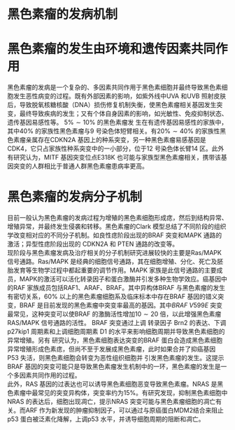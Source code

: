 # 黑色素瘤的发病机制  
#  黑色素瘤的发生由环境和遗传因素共同作用  
黑色素瘤的发病是一个复杂的、多因素共同作用于黑色素细胞并最终导致黑色素细胞发生恶性病变的过程。既有外部因素的影响，如紫外线中UVA 和UVB 照射皮肤后，导致脱氧核糖核酸（DNA）损伤修复机制失衡，使黑色素瘤相关基因发生突变，最终导致疾病的发生；又有个体自身因素的影响，如光敏性、免疫抑制状态、遗传基因易感性等。 $5\%\sim10\%$  的黑色素瘤发 生在有遗传基因易感性的家族中，其中$40\%$ 的家族性黑色素瘤与9 号染色体短臂相关。有$20\%\sim40\%$ 的家族性黑色素瘤亲属存在CDKN2A 基因上的种系突变，另一种黑色素瘤易感基因是CDK4，它只占家族性种系突变中的一小部分，位于12 号染色体长臂14 区。此外有研究认为，MITF 基因突变位点E318K 也可能与家族型黑色素瘤相关，携带该基因突变的人群相比于普通人群黑色素瘤患病率更高。  
#  黑色素瘤的发病分子机制  
目前一般认为黑色素瘤的发病过程为增殖的黑色素细胞形成痣，然后到结构异常、增殖异常，并最终发生侵袭和转移。黑色素瘤的Clark 模型总结了不同阶段的组织学改变相对应的不同分子机制。如良性痣阶段出现的BRAF 突变和MAPK 通路的激活；异型性痣阶段出现的 CDKN2A  和 PTEN  通路的改变等。  
现阶段与黑色素瘤发病及治疗相关的分子机制研究进展较快的主要是Ras/MAPK 信号通路。Ras/MAPK 是经典的细胞信号通路，其在细胞增殖、分化、死亡及胚胎发育等生物学过程中都起重要的调节作用。MAPK 家族是此信号通路的主要成员，MAPK的激活可以活化转录因子和蛋白激酶并引发多种生物学效应。癌基因中的RAF 家族成员包括RAF1、ARAF、BRAF。其中异构体BRAF 与黑色素瘤的发生有密切关系，$60\%$ 以上的黑色素瘤细胞系及临床标本中存在BRAF 基因的错义突变，BRAF 是目前发现的黑色素瘤中突变率最高的基因。其中$B R A F\ V599E$ 突变最常见，这种突变可以使BRAF 的激酶活性增加$10\sim20$ 倍，以此增强黑色素瘤 RAS/MAPK  信号通路的活性。 BRAF  突变通过上调 转录因子 Brn2  的表达、下调 p27kip1  周期素和上调细胞周期素 D1  的水平来影响细胞周期并导致黑色素细胞的异常增殖。另有 研究认为，黑色素细胞表达突变的BRAF 蛋白会造成黑色素细胞异常增殖形成色素痣，但尚不至于发展成黑色素瘤，此时如果合并了抑癌基因 P53  失活，则黑色素细胞会转变为恶性组织细胞并 引发黑色素瘤的发生。这提示BRAF 基因的突变可能只是导致黑色素瘤发生机制中的一环，黑色素瘤的发生是一个多因素共同作用的过程。  
此外，RAS 基因的过表达也可以诱导黑色素细胞恶变导致黑色素瘤。NRAS 是黑色素瘤中最常见的突变异构体，突变率约为$15\%$。有研究发现，抑制黑色素细胞中NRAS 的表达后，细胞出现凋亡，提示NRAS 突变可能与黑色素瘤细胞的凋亡有关。而ARF 作为新发现的肿瘤抑制因子，可以通过与原癌蛋白MDM2结合来阻止p53 蛋白被泛素化降解，上调p53 水平，并诱导细胞周期的阻断和凋亡。  